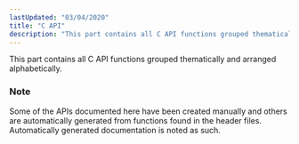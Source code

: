 ```yaml
---
lastUpdated: "03/04/2020"
title: "C API"
description: "This part contains all C API functions grouped thematically and arranged alphabetically Note Some of the AP Is documented here have been created manually and others are automatically generated from functions found in the header files Automatically generated documentation is noted as such Table of Contents 2 Adaptive Functions 3..."
---
```


This part contains all C API functions grouped thematically and arranged alphabetically.

### Note

Some of the APIs documented here have been created manually and others are automatically generated from functions found in the header files. Automatically generated documentation is noted as such.

